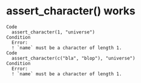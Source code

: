 # assert_character() works

    Code
      assert_character(1, "universe")
    Condition
      Error:
      ! `name` must be a character of length 1.
    Code
      assert_character(c("bla", "blop"), "universe")
    Condition
      Error:
      ! `name` must be a character of length 1.

